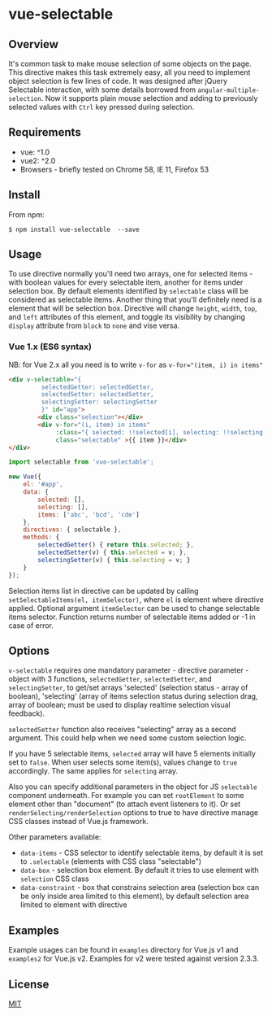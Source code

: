 # vue-selectable

## Overview

It's common task to make mouse selection of some objects on the page. This directive makes this task
extremely easy, all you need to implement object selection is few lines of code.
It was designed after jQuery Selectable interaction, with some details borrowed from `angular-multiple-selection`.
Now it supports plain mouse selection and adding to previously selected values with
`Ctrl` key pressed during selection.

## Requirements

* vue: ^1.0
* vue2: ^2.0
* Browsers - briefly tested on Chrome 58, IE 11, Firefox 53

## Install

From npm:
```
$ npm install vue-selectable  --save
```

## Usage

To use directive normally you'll need two arrays, one for selected items - with boolean values for 
every selectable item, another for items under selection box. By default elements identified by
`selectable` class will be considered as selectable items.
Another thing that you'll definitely need is a element that will be selection box. Directive
will change `height`, `width`, `top`, and `left` attributes of this element, and toggle its
visibility by changing `display` attribute from `block` to `none` and vise versa.

### Vue 1.x (ES6 syntax)

NB: for Vue 2.x all you need is to write `v-for` as `v-for="(item, i) in items"`

```html
<div v-selectable="{ 
         selectedGetter: selectedGetter, 
         selectedSetter: selectedSetter, 
         selectingSetter: selectingSetter
         }" id="app">
        <div class="selection"></div>
        <div v-for="(i, item) in items"
             :class="{ selected: !!selected[i], selecting: !!selecting[i] }"
         	 class="selectable" >{{ item }}</div>
</div>
```

```js
import selectable from 'vue-selectable';

new Vue({
	el: '#app',
    data: {
        selected: [],
        selecting: [],
        items: ['abc', 'bcd', 'cde']
    },
    directives: { selectable },
    methods: {
        selectedGetter() { return this.selected; },
        selectedSetter(v) { this.selected = v; },
        selectingSetter(v) { this.selecting = v; }
    }
});
```

Selection items list in directive can be updated by calling `setSelectableItems(el, itemSelector)`,
where `el` is element where directive applied. Optional argument `itemSelector` can be used to change
selectable items selector. Function returns number of selectable items added or -1 in case of error.

## Options

`v-selectable` requires one mandatory parameter - directive parameter - object with 3 functions,
`selectedGetter`, `selectedSetter`, and `selectingSetter`, to get/set arrays 'selected' (selection 
status - array of boolean), 'selecting' (array of items selection status during selection drag, 
array of boolean; must be used to display realtime selection visual feedback). 

`selectedSetter` function also receives "selecting" array as a second argument. This could help when 
we need some custom selection logic.

If you have 5 selectable items, `selected` array will have 5 elements initially
set to `false`. When user selects some item(s), values change to `true` accordingly. The same applies
for `selecting` array.

Also you can specify additional parameters in the object for JS `selectable` component underneath.
For example you can set `rootElement` to some element other than "document" 
(to attach event listeners to it). Or set `renderSelecting/renderSelection` options to true to have
directive manage CSS classes instead of Vue.js framework.

Other parameters available:
* `data-items` - CSS selector to identify selectable items, by default it is set to `.selectable`
  (elements with CSS class "selectable")
* `data-box` - selection box element. By default it tries to use element with `selection` CSS class
* `data-constraint` - box that constrains selection area (selection box can be only inside area
  limited to this element), by default selection area limited to element with directive

## Examples

Example usages can be found in `examples` directory for Vue.js v1 and `examples2` for Vue.js v2.
Examples for v2 were tested against version 2.3.3.

## License

[MIT](http://opensource.org/licenses/MIT)